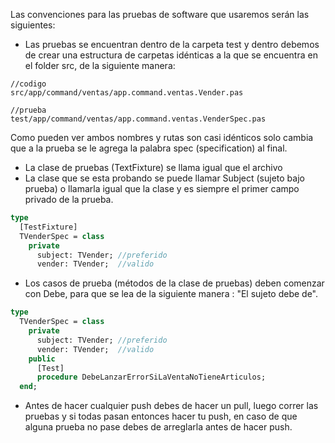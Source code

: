 Las convenciones para las pruebas de software que usaremos serán las siguientes:

* Las pruebas se encuentran dentro de la carpeta test y dentro debemos de crear una estructura de carpetas idénticas a la que se encuentra en el folder src, de la siguiente manera:

```
//codigo
src/app/command/ventas/app.command.ventas.Vender.pas

//prueba
test/app/command/ventas/app.command.ventas.VenderSpec.pas
```

Como pueden ver ambos nombres y rutas son casi idénticos solo cambia que a la prueba se le agrega la palabra spec (specification) al final.

* La clase de pruebas (TextFixture) se llama igual que el archivo
* La clase que se esta probando se puede llamar Subject (sujeto bajo prueba) o llamarla igual que la clase y es siempre el primer campo privado de la prueba.
```pascal
type
  [TestFixture]
  TVenderSpec = class
    private
      subject: TVender; //preferido
      vender: TVender;  //valido
```
* Los casos de prueba (métodos de la clase de pruebas) deben comenzar con Debe, para que se lea de la siguiente manera : "El sujeto debe de".
```pascal
type
  TVenderSpec = class
    private
      subject: TVender; //preferido
      vender: TVender;  //valido
    public
      [Test]
      procedure DebeLanzarErrorSiLaVentaNoTieneArticulos;
  end;
```
* Antes de hacer cualquier push debes de hacer un pull, luego correr las pruebas y si todas pasan entonces hacer tu push, en caso de que alguna prueba no pase debes de arreglarla antes de hacer push.